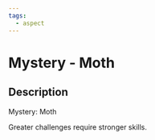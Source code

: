 ```yaml
---
tags:
  - aspect
---
```


# Mystery - Moth

## Description
Mystery: Moth

Greater challenges require stronger skills.